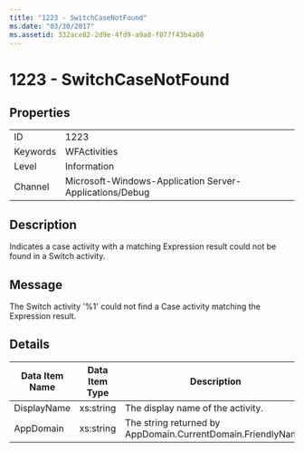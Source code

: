 ```yaml
---
title: "1223 - SwitchCaseNotFound"
ms.date: "03/30/2017"
ms.assetid: 332ace82-2d9e-4fd9-a9a8-f077f43b4a08
---
```

# 1223 - SwitchCaseNotFound
## Properties  
  
|||  
|-|-|  
|ID|1223|  
|Keywords|WFActivities|  
|Level|Information|  
|Channel|Microsoft-Windows-Application Server-Applications/Debug|  
  
## Description  
 Indicates a case activity with a matching Expression result could not be found in a Switch activity.  
  
## Message  
 The Switch activity '%1' could not find a Case activity matching the Expression result.  
  
## Details  
  
|Data Item Name|Data Item Type|Description|  
|--------------------|--------------------|-----------------|  
|DisplayName|xs:string|The display name of the activity.|  
|AppDomain|xs:string|The string returned by AppDomain.CurrentDomain.FriendlyName.|

